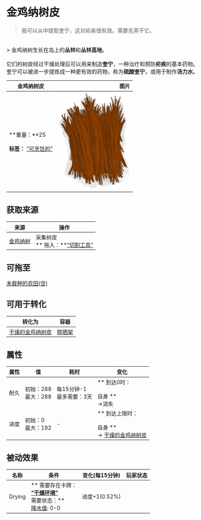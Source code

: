 # 金鸡纳树皮  
> 我可以从中提取奎宁，这对疟疾很有效。需要先弄干它。  
<br>  
> 金鸡纳树生长在岛上的<b>丛林</b>和<b>丛林高地</b>。<br><br>它们的树皮经过干燥处理后可以用来制造<b>奎宁</b>，一种治疗和预防<b>疟疾</b>的基本药物。奎宁可以被进一步提炼成一种更有效的药物，称为<b>硫酸奎宁</b>，或用于制作<b>汤力水</b>。  
  
  金鸡纳树皮  |   图片   
 ----  |  ----:   
 **重量：**25<br><br>**标签：**	[“可烹饪的”](tag_Cookable.md)  |  <img decoding="async" src="Sprite/CinchonaBark.png" href="a.md" style="max-width:300px;max-height:300px;">   
  
## 获取来源  
来源  |  操作  
----  |  ----  
[金鸡纳树](CinchonaTree.md)  |  采集树皮<br>** 拖入：**[“切割工具”](tag_Cutter.md)  
## 可拖至  
[未栽种的农田(空)](CropPlotEmpty.md)  
## 可用于转化  
转化为  |  容器  
----  |  ----  
[干燥的金鸡纳树皮](BarkCinchonaDried.md)  |  [晾晒架](DryingRack.md)  
## 属性   
属性  |  值  |  耗时  |  变化  
----  |  ----  |  ----  |  ----  
耐久  |  初始：288<br>最大：288  |  每15分钟-1<br>最多需要：3天  |  ** 到达0时： **<br><br>** 自身 **<br>→消失  
进度  |  初始：0<br>最大：192  |  -  |  ** 到达上限时： **<br><br>** 自身 **<br>→ [干燥的金鸡纳树皮](BarkCinchonaDried.md)  
## 被动效果  
名称  |  条件  |  变化(每15分钟)  |  玩家状态  
----  |  ----  |  ----  |  ----  
Drying  |  ** 需要存在卡牌：**<br>[“干燥环境”](tag_EnvDry.md)<br>** 需要状态：**<br>[降水值](RainValue.md): 0-0  |  进度+1(0.52%)  |    


<script>document.title="金鸡纳树皮 - 卡牌生存百科 Card Survival Wiki";</script>